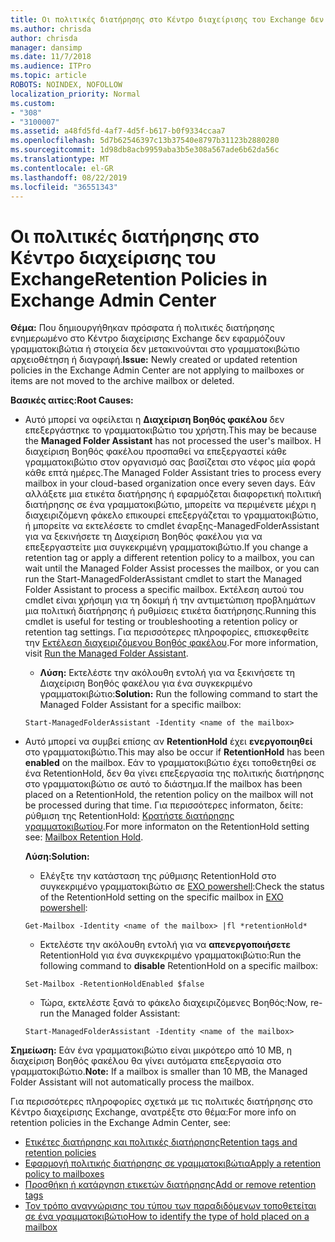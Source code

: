 ```yaml
---
title: Οι πολιτικές διατήρησης στο Κέντρο διαχείρισης του Exchange δεν λειτουργεί
ms.author: chrisda
author: chrisda
manager: dansimp
ms.date: 11/7/2018
ms.audience: ITPro
ms.topic: article
ROBOTS: NOINDEX, NOFOLLOW
localization_priority: Normal
ms.custom:
- "308"
- "3100007"
ms.assetid: a48fd5fd-4af7-4d5f-b617-b0f9334ccaa7
ms.openlocfilehash: 5d7b62546397c13b37540e8797b31123b2880280
ms.sourcegitcommit: 1d98db8acb9959aba3b5e308a567ade6b62da56c
ms.translationtype: MT
ms.contentlocale: el-GR
ms.lasthandoff: 08/22/2019
ms.locfileid: "36551343"
---
```

# <a name="retention-policies-in-exchange-admin-center"></a><span data-ttu-id="1496c-102">Οι πολιτικές διατήρησης στο Κέντρο διαχείρισης του Exchange</span><span class="sxs-lookup"><span data-stu-id="1496c-102">Retention Policies in Exchange Admin Center</span></span>

 <span data-ttu-id="1496c-103">**Θέμα:** Που δημιουργήθηκαν πρόσφατα ή πολιτικές διατήρησης ενημερωμένο στο Κέντρο διαχείρισης Exchange δεν εφαρμόζουν γραμματοκιβώτια ή στοιχεία δεν μετακινούνται στο γραμματοκιβώτιο αρχειοθέτηση ή διαγραφή.</span><span class="sxs-lookup"><span data-stu-id="1496c-103">**Issue:** Newly created or updated retention policies in the Exchange Admin Center are not applying to mailboxes or items are not moved to the archive mailbox or deleted.</span></span> 
  
 <span data-ttu-id="1496c-104">**Βασικές αιτίες:**</span><span class="sxs-lookup"><span data-stu-id="1496c-104">**Root Causes:**</span></span>
  
- <span data-ttu-id="1496c-105">Αυτό μπορεί να οφείλεται η **Διαχείριση Βοηθός φακέλου** δεν επεξεργάστηκε το γραμματοκιβώτιο του χρήστη.</span><span class="sxs-lookup"><span data-stu-id="1496c-105">This may be because the **Managed Folder Assistant** has not processed the user's mailbox.</span></span> <span data-ttu-id="1496c-106">Η διαχείριση Βοηθός φακέλου προσπαθεί να επεξεργαστεί κάθε γραμματοκιβώτιο στον οργανισμό σας βασίζεται στο νέφος μία φορά κάθε επτά ημέρες.</span><span class="sxs-lookup"><span data-stu-id="1496c-106">The Managed Folder Assistant tries to process every mailbox in your cloud-based organization once every seven days.</span></span> <span data-ttu-id="1496c-107">Εάν αλλάξετε μια ετικέτα διατήρησης ή εφαρμόζεται διαφορετική πολιτική διατήρησης σε ένα γραμματοκιβώτιο, μπορείτε να περιμένετε μέχρι η διαχειριζόμενη φάκελο επικουρεί επεξεργάζεται το γραμματοκιβώτιο, ή μπορείτε να εκτελέσετε το cmdlet έναρξης-ManagedFolderAssistant για να ξεκινήσετε τη Διαχείριση Βοηθός φακέλου για να επεξεργαστείτε μια συγκεκριμένη γραμματοκιβώτιο.</span><span class="sxs-lookup"><span data-stu-id="1496c-107">If you change a retention tag or apply a different retention policy to a mailbox, you can wait until the Managed Folder Assist processes the mailbox, or you can run the Start-ManagedFolderAssistant cmdlet to start the Managed Folder Assistant to process a specific mailbox.</span></span> <span data-ttu-id="1496c-108">Εκτέλεση αυτού του cmdlet είναι χρήσιμη για τη δοκιμή ή την αντιμετώπιση προβλημάτων μια πολιτική διατήρησης ή ρυθμίσεις ετικέτα διατήρησης.</span><span class="sxs-lookup"><span data-stu-id="1496c-108">Running this cmdlet is useful for testing or troubleshooting a retention policy or retention tag settings.</span></span> <span data-ttu-id="1496c-109">Για περισσότερες πληροφορίες, επισκεφθείτε την [Εκτέλεση διαχειριζόμενου Βοηθός φακέλου](https://msdn.microsoft.com/library/gg271153%28v=exchsrvcs.149%29.aspx#managedfolderassist).</span><span class="sxs-lookup"><span data-stu-id="1496c-109">For more information, visit [Run the Managed Folder Assistant](https://msdn.microsoft.com/library/gg271153%28v=exchsrvcs.149%29.aspx#managedfolderassist).</span></span>
    
  - <span data-ttu-id="1496c-110">**Λύση:** Εκτελέστε την ακόλουθη εντολή για να ξεκινήσετε τη Διαχείριση Βοηθός φακέλου για ένα συγκεκριμένο γραμματοκιβώτιο:</span><span class="sxs-lookup"><span data-stu-id="1496c-110">**Solution:** Run the following command to start the Managed Folder Assistant for a specific mailbox:</span></span>
    
  ```
  Start-ManagedFolderAssistant -Identity <name of the mailbox>
  ```

- <span data-ttu-id="1496c-111">Αυτό μπορεί να συμβεί επίσης αν **RetentionHold** έχει **ενεργοποιηθεί** στο γραμματοκιβώτιο.</span><span class="sxs-lookup"><span data-stu-id="1496c-111">This may also be occur if **RetentionHold** has been **enabled** on the mailbox.</span></span> <span data-ttu-id="1496c-112">Εάν το γραμματοκιβώτιο έχει τοποθετηθεί σε ένα RetentionHold, δεν θα γίνει επεξεργασία της πολιτικής διατήρησης στο γραμματοκιβώτιο σε αυτό το διάστημα.</span><span class="sxs-lookup"><span data-stu-id="1496c-112">If the mailbox has been placed on a RetentionHold, the retention policy on the mailbox will not be processed during that time.</span></span> <span data-ttu-id="1496c-113">Για περισσότερες informaton, δείτε: ρύθμιση της RetentionHold: [Κρατήστε διατήρησης γραμματοκιβωτίου](https://docs.microsoft.com/exchange/security-and-compliance/messaging-records-management/mailbox-retention-hold).</span><span class="sxs-lookup"><span data-stu-id="1496c-113">For more informaton on the RetentionHold setting see: [Mailbox Retention Hold](https://docs.microsoft.com/exchange/security-and-compliance/messaging-records-management/mailbox-retention-hold).</span></span>
    
    <span data-ttu-id="1496c-114">**Λύση:**</span><span class="sxs-lookup"><span data-stu-id="1496c-114">**Solution:**</span></span>
    
  - <span data-ttu-id="1496c-115">Ελέγξτε την κατάσταση της ρύθμισης RetentionHold στο συγκεκριμένο γραμματοκιβώτιο σε [EXO powershell](https://docs.microsoft.com/powershell/exchange/exchange-online/connect-to-exchange-online-powershell/connect-to-exchange-online-powershell?view=exchange-ps):</span><span class="sxs-lookup"><span data-stu-id="1496c-115">Check the status of the RetentionHold setting on the specific mailbox in [EXO powershell](https://docs.microsoft.com/powershell/exchange/exchange-online/connect-to-exchange-online-powershell/connect-to-exchange-online-powershell?view=exchange-ps):</span></span>
    
  ```
  Get-Mailbox -Identity <name of the mailbox> |fl *retentionHold*
  ```

  - <span data-ttu-id="1496c-116">Εκτελέστε την ακόλουθη εντολή για να **απενεργοποιήσετε** RetentionHold για ένα συγκεκριμένο γραμματοκιβώτιο:</span><span class="sxs-lookup"><span data-stu-id="1496c-116">Run the following command to **disable** RetentionHold on a specific mailbox:</span></span>
    
  ```
  Set-Mailbox -RetentionHoldEnabled $false
  ```

  - <span data-ttu-id="1496c-117">Τώρα, εκτελέστε ξανά το φάκελο διαχειριζόμενες Βοηθός:</span><span class="sxs-lookup"><span data-stu-id="1496c-117">Now, re-run the Managed folder Assistant:</span></span>
    
  ```
  Start-ManagedFolderAssistant -Identity <name of the mailbox>
  ```

 <span data-ttu-id="1496c-118">**Σημείωση:** Εάν ένα γραμματοκιβώτιο είναι μικρότερο από 10 MB, η διαχείριση Βοηθός φακέλου θα γίνει αυτόματα επεξεργασία στο γραμματοκιβώτιο.</span><span class="sxs-lookup"><span data-stu-id="1496c-118">**Note:** If a mailbox is smaller than 10 MB, the Managed Folder Assistant will not automatically process the mailbox.</span></span>
 
<span data-ttu-id="1496c-119">Για περισσότερες πληροφορίες σχετικά με τις πολιτικές διατήρησης στο Κέντρο διαχείρισης Exchange, ανατρέξτε στο θέμα:</span><span class="sxs-lookup"><span data-stu-id="1496c-119">For more info on retention policies in the Exchange Admin Center, see:</span></span>
- [<span data-ttu-id="1496c-120">Ετικέτες διατήρησης και πολιτικές διατήρησης</span><span class="sxs-lookup"><span data-stu-id="1496c-120">Retention tags and retention policies</span></span>](https://docs.microsoft.com/exchange/security-and-compliance/messaging-records-management/retention-tags-and-policies)
- [<span data-ttu-id="1496c-121">Εφαρμογή πολιτικής διατήρησης σε γραμματοκιβώτια</span><span class="sxs-lookup"><span data-stu-id="1496c-121">Apply a retention policy to mailboxes</span></span>](https://docs.microsoft.com/exchange/security-and-compliance/messaging-records-management/apply-retention-policy)
- [<span data-ttu-id="1496c-122">Προσθήκη ή κατάργηση ετικετών διατήρησης</span><span class="sxs-lookup"><span data-stu-id="1496c-122">Add or remove retention tags</span></span>](https://docs.microsoft.com/exchange/security-and-compliance/messaging-records-management/add-or-remove-retention-tags)
- [<span data-ttu-id="1496c-123">Τον τρόπο αναγνώρισης του τύπου των παραδιδόμενων τοποθετείται σε ένα γραμματοκιβώτιο</span><span class="sxs-lookup"><span data-stu-id="1496c-123">How to identify the type of hold placed on a mailbox</span></span>](https://docs.microsoft.com/office365/securitycompliance/identify-a-hold-on-an-exchange-online-mailbox)
